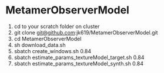 # MetamerObserverModel

1. cd to your scratch folder on cluster
2. git clone git@github.com:jk619/MetamerObserverModel.git
3. cd MetamerObserverModel
4. sh download_data.sh
5. sbatch create_windows.sh 0.84
6. sbatch estimate_params_textureModel_target.sh 0.84
7. sbatch estimate_params_textureModel_synth.sh 0.84

